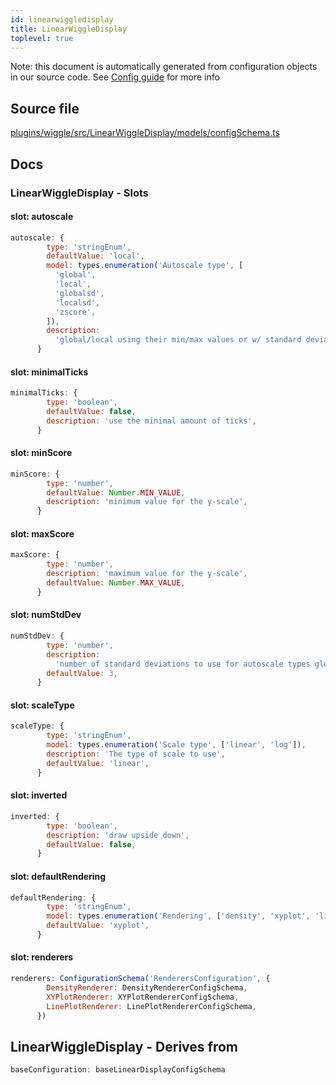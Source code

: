 ```yaml
---
id: linearwiggledisplay
title: LinearWiggleDisplay
toplevel: true
---
```

Note: this document is automatically generated from configuration objects in
our source code. See [Config guide](/docs/config_guide) for more info

## Source file

[plugins/wiggle/src/LinearWiggleDisplay/models/configSchema.ts](https://github.com/GMOD/jbrowse-components/blob/main/plugins/wiggle/src/LinearWiggleDisplay/models/configSchema.ts)

## Docs







### LinearWiggleDisplay - Slots
#### slot: autoscale



```js
autoscale: {
        type: 'stringEnum',
        defaultValue: 'local',
        model: types.enumeration('Autoscale type', [
          'global',
          'local',
          'globalsd',
          'localsd',
          'zscore',
        ]),
        description:
          'global/local using their min/max values or w/ standard deviations (globalsd/localsd)',
      }
```

#### slot: minimalTicks



```js
minimalTicks: {
        type: 'boolean',
        defaultValue: false,
        description: 'use the minimal amount of ticks',
      }
```

#### slot: minScore



```js
minScore: {
        type: 'number',
        defaultValue: Number.MIN_VALUE,
        description: 'minimum value for the y-scale',
      }
```

#### slot: maxScore



```js
maxScore: {
        type: 'number',
        description: 'maximum value for the y-scale',
        defaultValue: Number.MAX_VALUE,
      }
```

#### slot: numStdDev



```js
numStdDev: {
        type: 'number',
        description:
          'number of standard deviations to use for autoscale types globalsd or localsd',
        defaultValue: 3,
      }
```

#### slot: scaleType



```js
scaleType: {
        type: 'stringEnum',
        model: types.enumeration('Scale type', ['linear', 'log']), 
        description: 'The type of scale to use',
        defaultValue: 'linear',
      }
```

#### slot: inverted



```js
inverted: {
        type: 'boolean',
        description: 'draw upside down',
        defaultValue: false,
      }
```

#### slot: defaultRendering



```js
defaultRendering: {
        type: 'stringEnum',
        model: types.enumeration('Rendering', ['density', 'xyplot', 'line']),
        defaultValue: 'xyplot',
      }
```

#### slot: renderers



```js
renderers: ConfigurationSchema('RenderersConfiguration', {
        DensityRenderer: DensityRendererConfigSchema,
        XYPlotRenderer: XYPlotRendererConfigSchema,
        LinePlotRenderer: LinePlotRendererConfigSchema,
      })
```


## LinearWiggleDisplay - Derives from




```js
baseConfiguration: baseLinearDisplayConfigSchema
```


